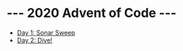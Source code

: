 # --- 2020 Advent of Code ---

* [Day 1: Sonar Sweep](./day1/README.md)
* [Day 2: Dive!](./day2/README.md)